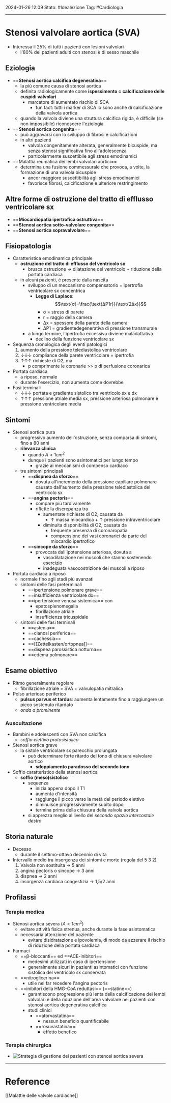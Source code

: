 2024-01-26 12:09
Stato: #Idealezione 
Tag: #Cardiologia 

---
# Stenosi valvolare aortica (SVA)
- Interessa il 25% di tutti i pazienti con lesioni valvolari
	- l'80% dei pazienti adulti con stenosi è di sesso maschile
## Eziologia
- ==**Stenosi aortica calcifica degenerativa**==
	- la più comune causa di stenosi aortica
	- definita radiologicamente come **ispessimento** o **calcificazione delle cuspidi valvolari**
		- marcatore di aumentato rischio di SCA
			- fun fact: tutti i marker di SCA lo sono anche di calcificazione della valvola aortica
	- quando la valvola diviene una struttura calcifica rigida, è difficile (se non impossibile) riconoscere l'eziologia
- ==**Stenosi aortica congenita**==
	- può aggravarsi con lo sviluppo di fibrosi e calcificazioni
	- in altri pazienti
		- valvola congenitamente alterata, generalmente bicuspide, ma senza stenosi significativa fino all'adolescenza
		- particolarmente suscettibile agli stress emodinamici
- ==Malattia reumatica dei lembi valvolari aortici==
	- determina una fusione commessurale che provoca, a volte, la formazione di una valvola bicuspide
		- ancor maggiore suscettibilità agli stress emodinamici
		- favorisce fibrosi, calcificazione e ulteriore restringimento
## Altre forme di ostruzione del tratto di efflusso ventricolare sx
- ==**Miocardiopatia ipertrofica ostruttiva**==
- ==**Stenosi aortica sotto-valvolare congenita**==
- ==**Stenosi aortica sopravalvolare**==
## Fisiopatologia
- Caratteristica emodinamica principale
	- **ostruzione del tratto di efflusso del ventricolo sx**
		- brusca ostruzione → dilatazione del ventricolo + riduzione della portata cardiaca
	- in alcuni pazienti, è presente dalla nascita
		- sviluppo di un meccanismo compensatorio = ipertrofia ventricolare sx concentrica
			- **Legge di Laplace**:$$\text{σ}=\frac{\text{ΔP1r}}{\text{2Δx}}$$
				- σ = stress di parete
				- r = raggio della camera
				- Δx = spessore della parete della camera
				- ΔP1 = gradientedegenerativa di pressione transmurale
		- a lungo termine, l'ipertrofia eccessiva diviene maladattativa
			- declino della funzione ventricolare sx
- Sequenza cronologica degli eventi patologici
	1. aumento della pressione telediastolica ventricolare
	2. ↓↓↓ compliance della parete ventricolare = ipertrofia
	3. ↑↑↑ richieste di O2, ma
		- p comprimente le coronarie >> p di perfusione coronarica
- Portata cardiaca
	- a riposo, normale
	- durante l'esercizio, non aumenta come dovrebbe
- Fasi terminali
	- ↓↓↓ portata e gradiente sistolico tra ventricolo sx e dx
	- ↑↑↑ pressione atriale media sx, pressione arteriosa polmonare e pressione ventricolare media
## Sintomi
- Stenosi aortica pura
	- progressivo aumento dell'ostruzione, senza comparsa di sintomi, fino a 80 anni
	- **rilevanza clinica**
		- quando  $A < 1 cm^2$
		- dunque i pazienti sono asintomatici per lungo tempo
			- grazie ai meccanismi di compenso cardiaco
	- tre sintomi principali
		- ==**dispnea da sforzo**==
			- dovuta all'incremento della pressione capillare polmonare causato dall'aumento della pressione telediastolica del ventricolo sx
		- ==**angina pectoris**==
			- compare più tardivamente
			- riflette la discrepanza tra
				- aumentate richieste di O2, causata da
					- ↑ massa miocardica + ↑ pressione intraventricolare
				- diminuita disponibilità di O2, causata da
					- frequente presenza di coronaropatia
					- compressione dei vasi coronarici da parte del miocardio ipertrofico
		- ==**sincope da sforzo**==
			- provocata dall'ipotensione arteriosa, dovuta a
				- vasodilatazione nei muscoli che stanno sostenendo esercizio
				- inadeguata vasocostrizione dei muscoli a riposo
- Portata cardiaca a riposo
	- normale fino agli stadi più avanzati
	- sintomi delle fasi preterminali
		- ==ipertensione polmonare grave==
		- ==insufficienza ventricolare dx==
		- ==ipertensione venosa sistemica== con
			- epatosplenomegalia
			- fibrillazione atriale
			- insufficienza tricuspidale
	- sintomi delle fasi terminali
		- ==astenia==
		- ==cianosi periferica==
		- ==cachessia==
		- ==[[Zettelkasten/ortopnea]]==
		- ==dispnea parossistica notturna==
		- ==edema polmonare==
## Esame obiettivo
- Ritmo generalmente regolare
	- fibrillazione atriale = SVA + valvulopatia mitralica
- Polso arterioso periferico
	- **pulsus parvus et tardus**: aumenta lentamente fino a raggiungere un picco sostenuto ritardato
	- *onda a prominente*
### Auscultazione
- Bambini e adolescenti con SVA non calcifica
	- *soffio eiettivo protosistolico*
- Stenosi aortica grave
	- la sistole ventricolare sx parecchio prolungata
		- può determinare forte ritardo del tono di chiusura valvolare aortico
			- **sdoppiamento paradosso del secondo tono**
- Soffio caratteristico della stenosi aortica
	- **soffio (meso)sistolico**
		- sequenza
			- inizia appena dopo il T1
			- aumenta d'intensità
			- raggiunge il picco verso la metà del periodo eiettivo
			- diminuisce progressivamente subito dopo
			- termina prima della chiusura della valvola aortica
		- si apprezza meglio al livello del *secondo spazio intercostale destro*
## Storia naturale
- Decesso
	- durante il settimo-ottavo decennio di vita
- Intervallo medio tra insorgenza dei sintomi e morte (regola del 5 3 2)
	1. Valvola non sostituita -> 5 anni
	2. angina pectoris o sincope → 3 anni
	3. dispnea → 2 anni
	4. insorgenza cardiaca congestizia → 1,5/2 anni
## Profilassi
### Terapia medica
- Stenosi aortica severa ($A < 1 cm^2$)
	- evitare attività fisica strenua, anche durante la fase asintomatica
	- necessaria attenzione del paziente
		- evitare disidratazione e ipovolemia, di modo da azzerare il rischio di riduzione della portata cardiaca
- Farmaci
	- ==β-bloccanti== ed ==ACE-inibitori==
		- medesimi utilizzati in caso di ipertensione
		- generalmente sicuri in pazienti asintomatici con funzione sistolica del ventricolo sx conservata
	- ==nitroglicerina==
		- utile nel far recedere l'angina pectoris
	- ==inibitori della HMG-CoA reduttasi== (==statine==)
		- garantiscono progressione più lenta della calcificazione dei lembi valvolari e della riduzione dell'area valvolare nei pazienti con stenosi aortica degenerativa calcifica
		- studi clinici
			- ==atorvastatina==
				- nessun beneficio quantificabile
			- ==rosuvastatina==
				- effetto benefico
### Terapia chirurgica
- ![Strategia di gestione dei pazienti con stenosi aortica severa](https://i.imgur.com/ccq68DK.jpg)

---
# Reference
[[Malattie delle valvole cardiache]]